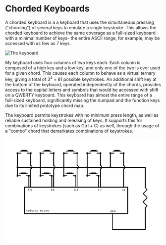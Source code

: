 # Chorded Keyboards

A chorded keyboard is a a keyboard that uses the simultaneous pressing ("chording") of several keys to emulate a single keystroke. This allows the chorded keyboard to achieve the same coverage as a full-sized keyboard with a minimal number of keys- the entire ASCII range, for example, may be accessed with as few as 7 keys.

![The keyboard](https://github.com/yvnat/chorded-keyboard/blob/main/chordedkeyboard.png)

My keyboard uses four columns of two keys each. Each column is composed of a high key and a low key, and only one of the two is ever used for a given chord. This causes each column to behave as a virtual ternary key, giving a total of  3<sup>4</sup> = 81 possible keystrokes. An additional shift key at the bottom of the keyboard, operated independently of the chords, provides access to the capital letters and symbols that would be accessed with shift on a QWERTY keyboard. This keyboard has almost the entire range of a full-sized keyboard, significantly missing the numpad and the function keys due to its limited prototype chord map.

The keyboard permits keystrokes with no minimum press length, as well as reliable sustained holding and releasing of keys. It supports this for combinations of keystrokes (such as Ctrl + C) as well, through the usage of a "combo" chord that demarkates combinations of keystrokes.

![circuit diagram](https://github.com/yvnat/chorded-keyboard/blob/main/diagram.png)
